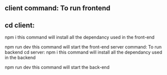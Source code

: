 
client command: To run frontend
---------------
  cd client:
--------------
  npm i
this command will install all the dependancy used in the front-end

  npm run dev
this command will start the front-end
server command: To run backend
  cd server:
  npm i
this command will install all the dependancy used in the backend

  npm run dev
this command will start the back-end
